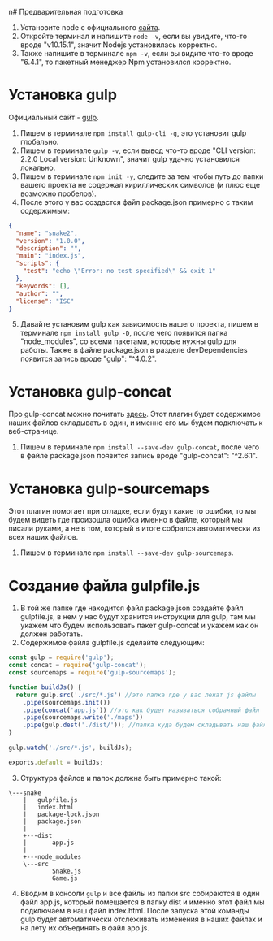 n# Предварительная подготовка

1. Установите node с официального [сайта](https://nodejs.org).
2. Откройте терминал и напишите `node -v`, если вы увидите, что-то вроде 
"v10.15.1", значит Nodejs установилась корректно.
3. Также напишите в терминале `npm -v`, если вы видите что-то вроде "6.4.1", то
пакетный менеджер Npm установился корректно.

# Установка gulp

Официальный сайт - [gulp](https://gulpjs.com/).

1. Пишем в терминале `npm install gulp-cli -g`, это установит gulp глобально.
2. Пишем в терминале `gulp -v`, если вывод что-то вроде "CLI version: 2.2.0
Local version: Unknown", значит gulp удачно установился локально.
3. Пишем в терминале `npm init -y`, следите за тем чтобы путь до папки вашего проекта
не содержал кириллических символов (и плюс еще возможно пробелов).
4. После этого у вас создастся файл package.json примерно с таким содержимым:
```json
{
  "name": "snake2",
  "version": "1.0.0",
  "description": "",
  "main": "index.js",
  "scripts": {
    "test": "echo \"Error: no test specified\" && exit 1"
  },
  "keywords": [],
  "author": "",
  "license": "ISC"
}
```
5. Давайте установим gulp как зависимость нашего проекта, пишем в терминале
`npm install gulp -D`, после чего появится папка "node_modules", со всеми пакетами,
которые нужны gulp для работы. Также в файле package.json в разделе devDependencies
появится запись вроде "gulp": "^4.0.2".

# Установка gulp-concat

Про gulp-concat можно почитать [здесь](https://www.npmjs.com/package/gulp-concat).
Этот плагин будет содержимое наших файлов складывать в один, и именно его мы
будем подключать к веб-странице.

1. Пишем в терминале `npm install --save-dev gulp-concat`, после чего в файле
package.json появится запись вроде "gulp-concat": "^2.6.1".

# Установка gulp-sourcemaps

Этот плагин помогает при отладке, если будут какие то ошибки, то мы будем видеть
где произошла ошибка именно в файле, который мы писали руками, а не в том,
который в итоге собрался автоматически из всех наших файлов.

1. Пишем в терминале `npm install --save-dev gulp-sourcemaps`.

# Создание файла gulpfile.js

1. В той же папке где находится файл package.json создайте файл gulpfile.js, в нем
у нас будут хранится инструкции для gulp, там мы укажем что будем использовать пакет
gulp-concat и укажем как он должен работать.
2. Содержимое файла gulpfile.js сделайте следующим:
```javascript
const gulp = require('gulp');
const concat = require('gulp-concat');
const sourcemaps = require('gulp-sourcemaps');

function buildJs() {
  return gulp.src('./src/*.js') //это папка где у вас лежат js файлы
    .pipe(sourcemaps.init())
    .pipe(concat('app.js')) //это как будет называться собранный файл
    .pipe(sourcemaps.write('./maps'))
    .pipe(gulp.dest('./dist/')); //папка куда будем складывать наш файл
}
 
gulp.watch('./src/*.js', buildJs);

exports.default = buildJs;
```
3. Структура файлов и папок должна быть примерно такой:
```
\---snake
    |   gulpfile.js
    |   index.html
    |   package-lock.json
    |   package.json
    |   
    +---dist
    |       app.js
    |       
    +---node_modules
    \---src
            Snake.js
            Game.js
```
4. Вводим в консоли `gulp` и все файлы из папки src собираются в один файл app.js,
который помещается в папку dist и именно этот файл мы подключаем в наш файл index.html.
После запуска этой команды gulp будет автоматически отслеживать изменения в наших файлах
и на лету их объединять в файл app.js.